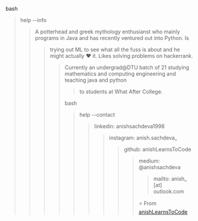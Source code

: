 bash
> help --info
> > A potterhead and greek mythology enthusianst who mainly programs in Java and has recently ventured out into Python. Is
> > > trying out ML to see what all the fuss is about and he might actually ❤ it. Likes solving problems on hackerrank.
> > > > Currently an undergrad@DTU batch of 21 studying mathematics and computing engineering and teaching java and python
> > > > > to students at What After College.
> > > > 
> > > > bash
> > > > > help --contact
> > > > > > linkedin: anishsachdeva1998
> > > > > > > instagram: anish.sachdeva_
> > > > > > > > github: anishLearnsToCode
> > > > > > > > > medium: @anishsachdeva
> > > > > > > > > > mailto: anish_ [at] outlook.com
> > > > > > > > > 
> > > > > > > > > ⭐ From [anishLearnsToCode](https://github.com/anishLearnsToCode)
> > > > > > > > > 
